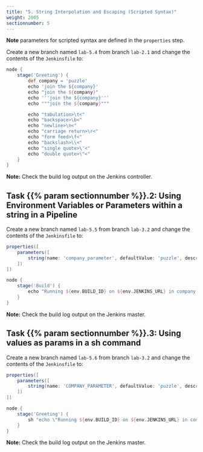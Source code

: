 ```yaml
---
title: "5. String Interpolation and Escaping (Scripted Syntax)"
weight: 2005
sectionnumber: 5
---
```


**Note** parameters for scripted syntax are defined in the ``properties`` step.

Create a new branch named ``lab-5.4`` from branch ``lab-2.1`` and change the contents of the ``Jenkinsfile`` to:

```groovy
node {
    stage('Greeting') {
        def company = 'puzzle'
        echo 'join the ${company}'
        echo "join the ${company}"
        echo '''join the ${company}'''
        echo """join the ${company}"""

        echo "tabulation>\t<"
        echo "backspace>\b<"
        echo "newline>\n<"
        echo "carriage return>\r<"
        echo "form feed>\f<"
        echo "backslash>\\<"
        echo "single quote>\'<"
        echo "double quote>\"<"
    }
}
```

**Note:** Check the build log output on the Jenkins controller.


## Task {{% param sectionnumber %}}.2: Using Environment Variables or Parameters within a string in a Pipeline

Create a new branch named ``lab-5.5`` from branch ``lab-3.2`` and change the contents of the ``Jenkinsfile`` to:

```groovy
properties([
    parameters([
        string(name: 'company_parameter', defaultValue: 'puzzle', description: 'The company the pipeline runs in')
    ])
])

node {
    stage('Build') {
        echo "Running ${env.BUILD_ID} on ${env.JENKINS_URL} in company ${params.company_parameter}"
    }
}
```

**Note:** Check the build log output on the Jenkins master.


## Task {{% param sectionnumber %}}.3: Using values as params in a sh command

Create a new branch named ``lab-5.6`` from branch ``lab-3.2`` and change the contents of the ``Jenkinsfile`` to:

```groovy
properties([
    parameters([
        string(name: 'COMPANY_PARAMETER', defaultValue: 'puzzle', description: 'The company the pipeline runs in')
    ])
])

node {
    stage('Greeting') {
        sh "echo \"Running ${env.BUILD_ID} on ${env.JENKINS_URL} in company ${params.COMPANY_PARAMETER}\""
    }
}
```

**Note:** Check the build log output on the Jenkins master.
